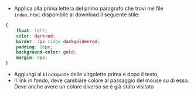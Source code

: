 - Applica alla prima lettera del primo paragrafo che trovi nel file `index.html` disponibile al download il seguente stile:

```css
{
	float: left;
	color: darkred;
	border: 3px ridge darkgoldenrod;
	padding: 16px;
	background-color: gold;
	margin: 8px;
}
```
- Aggiungi al `blockquote` delle virgolette prima e dopo il testo;
- Il link in fondo, deve cambiare colore al passaggio del mouse su di esso. Deve anche avere un colore diverso se è già stato visitato
 
